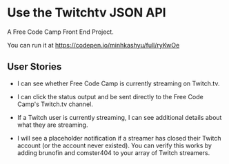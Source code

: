 # Use the Twitchtv JSON API

A Free Code Camp Front End Project.

You can run it at https://codepen.io/minhkashyu/full/ryKwOe

## User Stories

* I can see whether Free Code Camp is currently streaming on Twitch.tv.

* I can click the status output and be sent directly to the Free Code Camp's Twitch.tv channel.

* If a Twitch user is currently streaming, I can see additional details about what they are streaming.

* I will see a placeholder notification if a streamer has closed their Twitch account (or the account never existed). You can verify this works by adding brunofin and comster404 to your array of Twitch streamers.